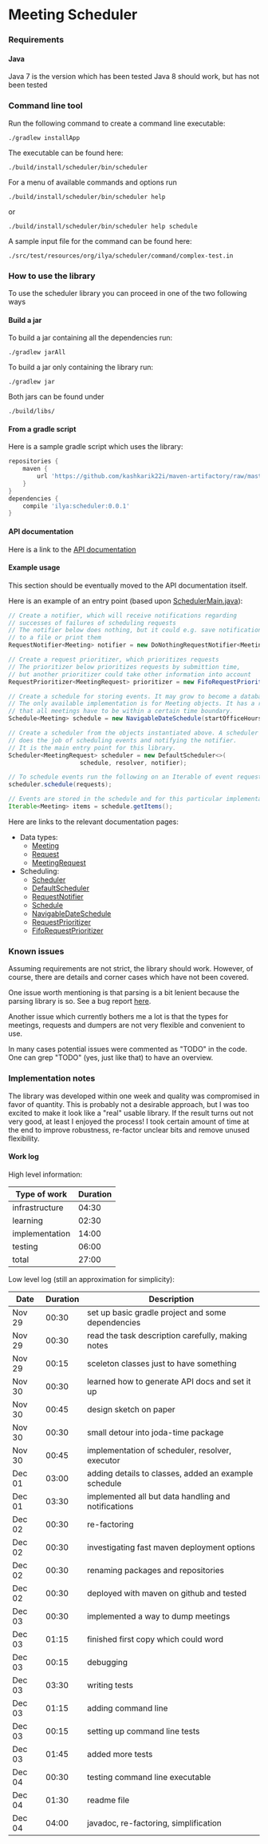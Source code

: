 # Meeting Scheduler

### Requirements

#### Java
Java 7 is the version which has been tested
Java 8 should work, but has not been tested

### Command line tool

Run the following command to create a command
line executable: 

```
./gradlew installApp
```

The executable can be found here:
```
./build/install/scheduler/bin/scheduler
```

For a menu of available commands and options run

```
./build/install/scheduler/bin/scheduler help
```

or 

```
./build/install/scheduler/bin/scheduler help schedule
```

A sample input file for the command can be found here:
```
./src/test/resources/org/ilya/scheduler/command/complex-test.in
```

### How to use the library

To use the scheduler library you can proceed
in one of the two following ways

#### Build a jar

To build a jar containing all the dependencies run:

```
./gradlew jarAll
```

To build a jar only containing the library run:

```
./gradlew jar
```

Both jars can be found under
```
./build/libs/
```

#### From a gradle script
Here is a sample gradle script which uses the library:

```gradle
repositories {
    maven {
        url 'https://github.com/kashkarik22i/maven-artifactory/raw/master/'
    }
}
dependencies {
    compile 'ilya:scheduler:0.0.1'
}
```

#### API documentation
Here is a link to the [API documentation](https://kashkarik22i.github.io/scheduler/) 

#### Example usage
This section should be eventually moved to the API documentation itself.

Here is an example of an entry point (based
upon [SchedulerMain.java](https://github.com/kashkarik22i/scheduler/blob/master/src/main/java/org/ilya/scheduler/SchedulerMain.java#L122)):

```java
// Create a notifier, which will receive notifications regarding
// successes of failures of scheduling requests
// The notifier below does nothing, but it could e.g. save notifications
// to a file or print them
RequestNotifier<Meeting> notifier = new DoNothingRequestNotifier<Meeting>();

// Create a request prioritizer, which prioritizes requests
// The prioritizer below prioritizes requests by submittion time,
// but another prioritizer could take other information into account 
RequestPrioritizer<MeetingRequest> prioritizer = new FifoRequestPrioritizer();

// Create a schedule for storing events. It may grow to become a database in theory.
// The only available implementation is for Meeting objects. It has a restriction
// that all meetings have to be within a certain time boundary.
Schedule<Meeting> schedule = new NavigableDateSchedule(startOfficeHours, endOfficeHours);

// Create a scheduler from the objects instantiated above. A scheduler
// does the job of scheduling events and notifying the notifier.
// It is the main entry point for this library. 
Scheduler<MeetingRequest> scheduler = new DefaultScheduler<>(
                    schedule, resolver, notifier);

// To schedule events run the following on an Iterable of event requests
scheduler.schedule(requests);

// Events are stored in the schedule and for this particular implementation can be accesed via
Iterable<Meeting> items = schedule.getItems();
```

Here are links to the relevant documentation pages:
* Data types:
  * [Meeting](https://kashkarik22i.github.io/scheduler/org/ilya/scheduler/request/Meeting.html)
  * [Request](https://kashkarik22i.github.io/scheduler/org/ilya/scheduler/request/Request.html)
  * [MeetingRequest](https://kashkarik22i.github.io/scheduler/org/ilya/scheduler/request/MeetingRequest.html)
* Scheduling:
  * [Scheduler](https://kashkarik22i.github.io/scheduler/org/ilya/scheduler/Scheduler.html) 
  * [DefaultScheduler](https://kashkarik22i.github.io/scheduler/org/ilya/scheduler/DefaultScheduler.html)
  * [RequestNotifier](https://kashkarik22i.github.io/scheduler/org/ilya/scheduler/request/RequestNotifier.html)
  * [Schedule](https://kashkarik22i.github.io/scheduler/org/ilya/scheduler/schedule/Schedule.html)
  * [NavigableDateSchedule](https://kashkarik22i.github.io/scheduler/org/ilya/scheduler/schedule/NavigableDateSchedule.html)
  * [RequestPrioritizer](https://kashkarik22i.github.io/scheduler/org/ilya/scheduler/resolution/RequestPrioritizer.html)
  * [FifoRequestPrioritizer](https://kashkarik22i.github.io/scheduler/org/ilya/scheduler/resolution/FifoRequestPrioritizer.html)

### Known issues
Assuming requirements are not strict, the library should work.
However, of course, there are details and corner cases which have not been
covered.

One issue worth mentioning is that parsing is a bit lenient because
the parsing library is so. See a bug report [here](https://github.com/JodaOrg/joda-time/issues/60).

Another issue which currently bothers me a lot is that the types for
meetings, requests and dumpers are not very flexible and convenient to use.
  
In many cases potential issues were commented as "TODO" in the code. 
One can grep "TODO" (yes, just like that) to have an overview.

### Implementation notes
The library was developed within one week and quality was compromised
in favor of quantity. This is probably not a desirable approach, but
I was too excited to make it look like a "real" usable library. If the result
turns out not very good, at least I enjoyed the process! I took certain amount of
time at the end to improve robustness, re-factor unclear bits and
remove unused flexibility.

#### Work log
High level information:

| Type of work   | Duration |
| -------------- | -------- |
| infrastructure |   04:30  |
|    learning    |   02:30  |
| implementation |   14:00  |
|    testing     |   06:00  |
|     total      |   27:00  |

Low level log (still an approximation for simplicity):

|  Date  | Duration |                    Description                       |
| ------ | -------- | ---------------------------------------------------- |
| Nov 29 |   00:30  | set up basic gradle project and some dependencies    |
| Nov 29 |   00:30  | read the task description carefully, making notes    |
| Nov 29 |   00:15  | sceleton classes just to have something              |
| Nov 30 |   00:30  | learned how to generate API docs and set it up       |
| Nov 30 |   00:45  | design sketch on paper                               |
| Nov 30 |   00:30  | small detour into joda-time package                  |
| Nov 30 |   00:45  | implementation of scheduler, resolver, executor      |
| Dec 01 |   03:00  | adding details to classes, added an example schedule |
| Dec 01 |   03:30  | implemented all but data handling and notifications  |
| Dec 02 |   00:30  | re-factoring                                         |
| Dec 02 |   00:30  | investigating fast maven deployment options          |
| Dec 02 |   00:30  | renaming packages and repositories                   |
| Dec 02 |   00:30  | deployed with maven on github and tested             |
| Dec 03 |   00:30  | implemented a way to dump meetings                   |
| Dec 03 |   01:15  | finished first copy which could word                 |
| Dec 03 |   00:15  | debugging                                            |
| Dec 03 |   03:30  | writing tests                                        |
| Dec 03 |   01:15  | adding command line                                  |
| Dec 03 |   00:15  | setting up command line tests                        |
| Dec 03 |   01:45  | added more tests                                     |
| Dec 04 |   00:30  | testing command line executable                      |
| Dec 04 |   01:30  | readme file                                          |
| Dec 04 |   04:00  | javadoc, re-factoring, simplification                |

